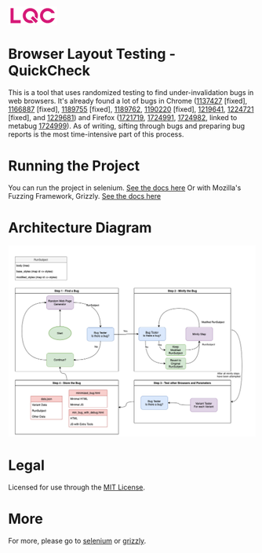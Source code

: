 ![LQC logo](logo_100px_width.png)

# Browser Layout Testing - QuickCheck

This is a tool that uses randomized testing to find under-invalidation
bugs in web browsers. It's already found a lot of bugs in Chrome
([1137427](https://bugs.chromium.org/p/chromium/issues/detail?id=1137427) [fixed],
[1166887](https://bugs.chromium.org/p/chromium/issues/detail?id=1166887) [fixed],
[1189755](https://bugs.chromium.org/p/chromium/issues/detail?id=1189755) [fixed],
[1189762](https://bugs.chromium.org/p/chromium/issues/detail?id=1189762),
[1190220](https://bugs.chromium.org/p/chromium/issues/detail?id=1190220) [fixed],
[1219641](https://bugs.chromium.org/p/chromium/issues/detail?id=1219641),
[1224721](https://bugs.chromium.org/p/chromium/issues/detail?id=1224721) [fixed],
and
[1229681](https://bugs.chromium.org/p/chromium/issues/detail?id=1229681))
and Firefox
([1721719](https://bugzilla.mozilla.org/show_bug.cgi?id=1721719),
[1724991](https://bugzilla.mozilla.org/show_bug.cgi?id=1724991),
[1724982](https://bugzilla.mozilla.org/show_bug.cgi?id=1724982),
linked to metabug
[1724999](https://bugzilla.mozilla.org/show_bug.cgi?id=1724999)).
As of writing, sifting through bugs and preparing bug reports is the
most time-intensive part of this process.

# Running the Project
You can run the project in selenium. [See the docs here](docs/SELENIUM.md)
Or with Mozilla's Fuzzing Framework, Grizzly. [See the docs here](docs/GRIZZLY.md)

# Architecture Diagram

![Architecture Diagram](architecture_diagram.png)



# Legal

Licensed for use through the [MIT License](MIT-LICENSE).

# More

For more, please go to [selenium](docs/SELENIUM.md) or [grizzly](docs/GRIZZLY.md).

